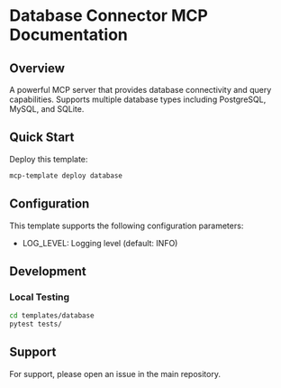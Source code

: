 # Database Connector MCP Documentation

## Overview

A powerful MCP server that provides database connectivity and query capabilities. Supports multiple database types including PostgreSQL, MySQL, and SQLite.

## Quick Start

Deploy this template:

```bash
mcp-template deploy database
```

## Configuration

This template supports the following configuration parameters:

- LOG_LEVEL: Logging level (default: INFO)

## Development

### Local Testing

```bash
cd templates/database
pytest tests/
```

## Support

For support, please open an issue in the main repository.
